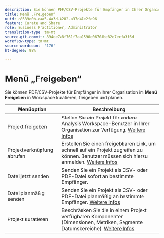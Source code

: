 ```yaml
---
description: Sie können PDF/CSV-Projekte für Empfänger in Ihrer Organisation kuratieren, freigeben und planen.
title: Menü „Freigeben“
uuid: d8539e0b-eaa5-4a3d-8282-a37d47e2fe96
feature: Curate and Share
role: Business Practitioner, Administrator
translation-type: tm+mt
source-git-commit: 894ee7a8f761f7aa2590e06708be82e7ecfa3f6d
workflow-type: tm+mt
source-wordcount: '176'
ht-degree: 98%

---
```



# Menü „Freigeben“

Sie können PDF/CSV-Projekte für Empfänger in Ihrer Organisation im **Menü Freigeben** in Workspace kuratieren, freigeben und planen.

| Menüoption | Beschreibung |
|---|---|
| Projekt freigeben | Stellen Sie ein Projekt für andere Analysis Workspace-Benutzer in Ihrer Organisation zur Verfügung. [Weitere Infos](https://docs.adobe.com/content/help/de-DE/analytics/analyze/analysis-workspace/curate-share/share-projects.html) |
| Projektverknüpfung abrufen | Erstellen Sie einen freigebbaren Link, um schnell auf ein Projekt zugreifen zu können. Benutzer müssen sich hierzu anmelden. [Weitere Infos](https://docs.adobe.com/content/help/de-DE/analytics/analyze/analysis-workspace/curate-share/shareable-links.html) |
| Datei jetzt senden | Senden Sie ein Projekt als CSV- oder PDF-Datei sofort an bestimmte Empfänger. |
| Datei planmäßig senden | Senden Sie ein Projekt als CSV- oder PDF-Datei planmäßig an bestimmte Empfänger. [Weitere Infos](https://docs.adobe.com/content/help/de-DE/analytics/analyze/analysis-workspace/curate-share/t-schedule-report.html) |
| Projekt kuratieren | Beschränken Sie die in einem Projekt verfügbaren Komponenten (Dimensionen, Metriken, Segmente, Datumsbereiche). [Weitere Infos](https://docs.adobe.com/content/help/de-DE/analytics/analyze/analysis-workspace/curate-share/curate.html) |
